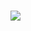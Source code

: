 <p><h3><strong></strong></h3>
<a href="https://t.me/The_ferid"><img src="https://img.shields.io/badge/OWNER👨🏻‍💻%20%20-blue?style=for-the-badge&logo=telegram"></a>
</p>

